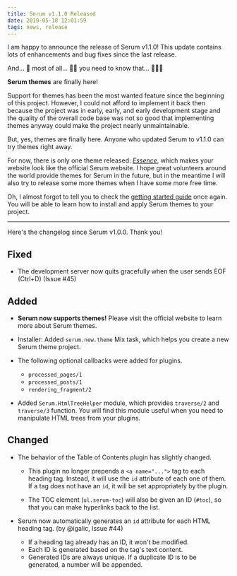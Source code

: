 ```yaml
---
title: Serum v1.1.0 Released
date: 2019-05-18 12:01:59
tags: news, release
---
```


I am happy to announce the release of Serum v1.1.0! This update contains lots
of enhancements and bug fixes since the last release.

And... 🥁 most of all... 🥁🥁 you need to know that... 🥁🥁🥁

**Serum themes** are finally here!

Support for themes has been the most wanted feature since the beginning of this
project. However, I could not afford to implement it back then because the
project was in early, early, and early development stage and the quality of
the overall code base was not so good that implementing themes anyway could
make the project nearly unmaintainable.

But, yes, themes are finally here. Anyone who updated Serum to v1.1.0 can try
themes right away.

For now, there is only one theme released:
[_Essence_](https://github.com/Dalgona/serum-theme-essence), which makes your
website look like the official Serum website. I hope great volunteers around
the world provide themes for Serum in the future, but in the meantime I will
also try to release some more themes when I have some more free time.

Oh, I almost forgot to tell you to check the [getting started
guide](%page:getting-started) once again. You will be able to learn how to
install and apply Serum themes to your project.

- - -

Here's the changelog since Serum v1.0.0. Thank you!

## Fixed

- The development server now quits gracefully when the user sends EOF (Ctrl+D)
  (Issue #45)

## Added

- **Serum now supports themes!** Please visit the official website to learn
  more about Serum themes.

- Installer: Added `serum.new.theme` Mix task, which helps you create a new
  Serum theme project.

- The following optional callbacks were added for plugins.
    - `processed_pages/1`
    - `processed_posts/1`
    - `rendering_fragment/2`

- Added `Serum.HtmlTreeHelper` module, which provides `traverse/2` and
  `traverse/3` function. You will find this module useful when you need to
  manipulate HTML trees from your plugins.

## Changed

- The behavior of the Table of Contents plugin has slightly changed.

    - This plugin no longer prepends a `<a name="...">` tag to each heading
      tag. Instead, it will use the `id` attribute of each one of them. If a
      tag does not have an `id`, it will be set appropriately by the plugin.

    - The TOC element (`ul.serum-toc`) will also be given an ID (`#toc`), so
      that you can make hyperlinks back to the list.

- Serum now automatically generates an `id` attribute for each HTML heading
  tag. (by @igalic, Issue #44)

    - If a heading tag already has an ID, it won't be modified.
    - Each ID is generated based on the tag's text content.
    - Generated IDs are always unique. If a duplicate ID is to be generated,
      a number will be appended.
